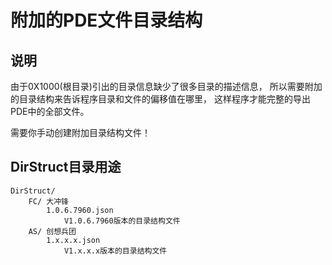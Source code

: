 # 附加的PDE文件目录结构

## 说明

由于0X1000(根目录)引出的目录信息缺少了很多目录的描述信息，
所以需要附加的目录结构来告诉程序目录和文件的偏移值在哪里，
这样程序才能完整的导出PDE中的全部文件。

需要你手动创建附加目录结构文件！

## DirStruct目录用途

    DirStruct/
        FC/ 大冲锋
            1.0.6.7960.json
                V1.0.6.7960版本的目录结构文件
        AS/ 创想兵团
            1.x.x.x.json
                V1.x.x.x版本的目录结构文件
